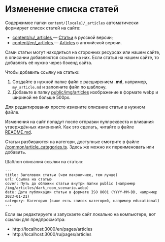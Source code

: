 # Изменение списка статей

Содержимое папки `content/[locale]/_articles` автоматически формирует список статей на сайте:
* [content/ru/_articles ](/content/ru/_articles) — [Статьи](https://wirenboard.com/ru/pages/articles/) в русской версии;
* [content/en/_articles ](/content/en/_articles) — [Articles](https://wirenboard.com/en/pages/articles/) в английской версии.

Сами статьи могут находиться на сторонних ресурсах или нашем сайте, в описании добавляются ссылки на них. Если статья на нашем сайте, то добавлять её нужно через бэкенд сайта.

Чтобы добавить ссылку на статью:
1. Создайте в нужной папке файл с расширением **.md**, например, `my_article.md` и заполните файл по шаблону.
2. Добавьте в папку [public/img/articles](/public/img/articles) изображение в формате webp и шириной не больше 500px.

Для редактирования просто измените описание статьи в нужном файле.

Изменения на сайт попадут после отправки пуллреквеста и вливания утверждённых изменений. Как это сделать, читайте в файле [README.md](/README.md).

Статьи разбиваются на категори, доступные смотрите в файле [/common/article_categories.ts](/common/article_categories.ts). Здесь же можно их переименовать или добавить.

Шаблон описания ссылки на статью:
```
---
title: Заголовок статьи (чем лаконичнее, тем лучше)
url: Ссылка на статью
cover: Путь до обложки статьи внутри папки public (например /img/articles/dark_room_scenario.webp)
date: Дата публикации статьи в формате ISO 8601 (YYYY-MM-DD, например 2023-01-21)
category: Категория (выше есть список категорий, например educational)
---
```
Если вы редактируете и запускаете сайт локально на компьютере, вот ссылки для предпросмотра:
* http://localhost:3000/en/pages/articles
* http://localhost:3000/ru/pages/articles
